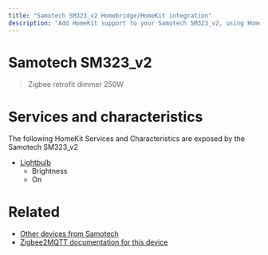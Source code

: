 ```yaml
---
title: "Samotech SM323_v2 Homebridge/HomeKit integration"
description: "Add HomeKit support to your Samotech SM323_v2, using Homebridge, Zigbee2MQTT and homebridge-z2m."
---
```

<!---
This file has been GENERATED using src/docgen/docgen.ts
DO NOT EDIT THIS FILE MANUALLY!
-->
# Samotech SM323_v2
> Zigbee retrofit dimmer 250W


# Services and characteristics
The following HomeKit Services and Characteristics are exposed by
the Samotech SM323_v2

* [Lightbulb](../../light.md)
  * Brightness
  * On


# Related
* [Other devices from Samotech](../index.md#samotech)
* [Zigbee2MQTT documentation for this device](https://www.zigbee2mqtt.io/devices/SM323_v2.html)